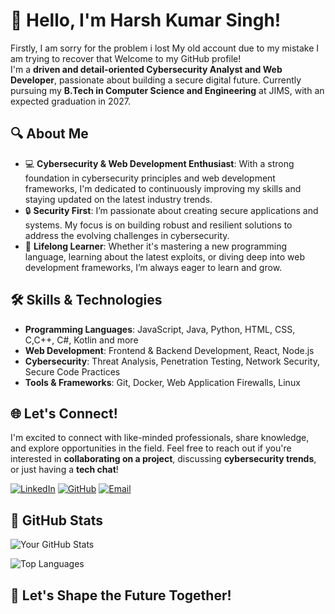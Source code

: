 
# 👋 Hello, I'm Harsh Kumar Singh!

Firstly, I am sorry for the problem i lost My old account due to my mistake I am trying to recover that 
Welcome to my GitHub profile!  
I'm a **driven and detail-oriented Cybersecurity Analyst and Web Developer**, passionate about building a secure digital future. Currently pursuing my **B.Tech in Computer Science and Engineering** at JIMS, with an expected graduation in 2027.

## 🔍 About Me

- 💻 **Cybersecurity & Web Development Enthusiast**: With a strong foundation in cybersecurity principles and web development frameworks, I'm dedicated to continuously improving my skills and staying updated on the latest industry trends.
- 🔒 **Security First**: I’m passionate about creating secure applications and systems. My focus is on building robust and resilient solutions to address the evolving challenges in cybersecurity.
- 🌱 **Lifelong Learner**: Whether it's mastering a new programming language, learning about the latest exploits, or diving deep into web development frameworks, I’m always eager to learn and grow.

## 🛠️ Skills & Technologies

- **Programming Languages**: JavaScript, Java, Python, HTML, CSS, C,C++, C#, Kotlin and more
- **Web Development**: Frontend & Backend Development, React, Node.js
- **Cybersecurity**: Threat Analysis, Penetration Testing, Network Security, Secure Code Practices
- **Tools & Frameworks**: Git, Docker, Web Application Firewalls, Linux

## 🌐 Let's Connect!

I'm excited to connect with like-minded professionals, share knowledge, and explore opportunities in the field. Feel free to reach out if you're interested in **collaborating on a project**, discussing **cybersecurity trends**, or just having a **tech chat**!

[![LinkedIn](https://img.shields.io/badge/LinkedIn-Harsh%20Kumar%20Singh-blue?style=flat-square&logo=linkedin)](https://www.linkedin.com/in/engi-harsh)
[![GitHub](https://img.shields.io/badge/GitHub-%40harshuopjs--software-black?style=flat-square&logo=github)](https://github.com/harshuopjs-software)
[![Email](https://img.shields.io/badge/Email-harshuopjs%40gmail.com-red?style=flat-square&logo=gmail)](mailto:harshuopjs@gmail.com)

## 🌟 GitHub Stats

![Your GitHub Stats](https://github-readme-stats.vercel.app/api?username=harshuopjs-software&show_icons=true&hide_border=true&count_private=true&theme=radical)

![Top Languages](https://github-readme-stats.vercel.app/api/top-langs/?username=harshuopjs-software&layout=compact&hide_border=true&theme=radical)

## 🚀 Let's Shape the Future Together!
